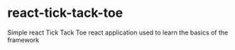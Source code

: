 # react-tick-tack-toe
Simple react Tick Tack Toe react application used to learn the basics of the framework
